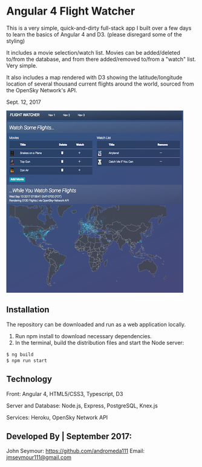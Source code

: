 Angular 4 Flight Watcher
=====================

This is a very simple, quick-and-dirty full-stack app I built over a few days to learn the basics of Angular 4 and D3. (please disregard some of the styling)

It includes a movie selection/watch list. Movies can be added/deleted to/from the database, and from there added/removed to/from a "watch" list. Very simple.

It also includes a map rendered with D3 showing the latitude/longitude location of several thousand current flights around the world, sourced from the OpenSky Network's API.

Sept. 12, 2017

<img src="docs/angular4-flight-watcher-thumb.png">

## Installation

The repository can be downloaded and run as a web application locally.

1. Run npm install to download necessary dependencies.
2. In the terminal, build the distribution files and start the Node server:
```
$ ng build
$ npm run start
```

## Technology
Front:
Angular 4, HTML5/CSS3, Typescript, D3

Server and Database:
Node.js, Express, PostgreSQL, Knex.js

Services:
Heroku, OpenSky Network API

## Developed By | September 2017:

John Seymour: https://github.com/andromeda111
Email: jmseymour111@gmail.com
